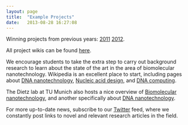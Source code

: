 ```yaml
---
layout: page
title:  "Example Projects"
date:   2013-08-28 16:27:08
---
```



Winning projects from previous years: [2011](http://2011.biomod.net/winners) [2012](http://2012.biomod.net/winners).

All project wikis can be found [here](http://openwetware.org/wiki/Biomod).

We encourage students to take the extra step to carry out background research to learn about the state of the art in the area of biomolecular nanotechnology. Wikipedia is an excellent place to start, including pages about [DNA nanotechnology](http://en.wikipedia.org/wiki/DNA_nanotechnology), [Nucleic acid design](http://en.wikipedia.org/wiki/Nucleic_acid_design), and [DNA computing](http://en.wikipedia.org/wiki/DNA_computing).

The Dietz lab at TU Munich also hosts a nice overview of [Biomolecular nanotechnology](http://bionano.physik.tu-muenchen.de/biomolecular_nanotechnology.html), and another specifically about [DNA nanotechnology](http://bionano.physik.tu-muenchen.de/DNA_nanotechnology.html).

For more up-to-date news, subscribe to our [Twitter](http://twitter.com/#!/biomod) feed, where we constantly post links to novel and relevant research articles in the field.

 